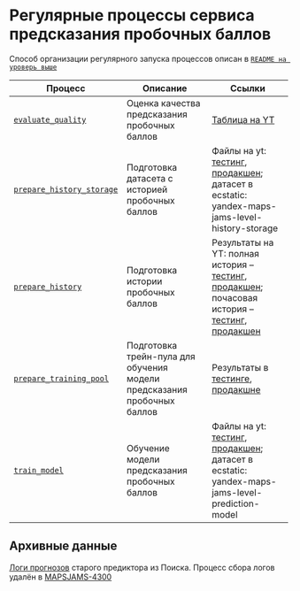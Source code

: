 Регулярные процессы сервиса предсказания пробочных баллов
===

Способ организации регулярного запуска процессов описан в [`README на уроверь выше`](../README.md)

| Процесс | Описание | Ссылки |
--- | --- | ---
[`evaluate_quality`](evaluate_quality) | Оценка качества предсказания пробочных баллов | [Таблица на YT](https://yt.yandex-team.ru/hahn/navigation?path=//home/maps/jams/production/jams-level-prediction/quality)
[`prepare_history_storage`](prepare_history_storage) | Подготовка датасета с историей пробочных баллов | Файлы на yt: [тестинг](https://yt.yandex-team.ru/hahn/navigation?path=//home/maps/jams/testing/jams-level-prediction/history_storage), [продакшен](https://yt.yandex-team.ru/hahn/navigation?path=//home/maps/jams/production/jams-level-prediction/history_storage); датасет в ecstatic: yandex-maps-jams-level-history-storage
[`prepare_history`](prepare_history) | Подготовка истории пробочных баллов | Результаты на YT: полная история – [тестинг](https://yt.yandex-team.ru/hahn/navigation?path=//home/maps/jams/testing/jams-level-prediction/levels_month), [продакшен](https://yt.yandex-team.ru/hahn/navigation?path=//home/maps/jams/production/jams-level-prediction/levels_month); почасовая история – [тестинг](https://yt.yandex-team.ru/hahn/navigation?path=//home/maps/jams/testing/jams-level-prediction/levels_hourly_month), [продакшен](https://yt.yandex-team.ru/hahn/navigation?path=//home/maps/jams/production/jams-level-prediction/levels_hourly_month)
[`prepare_training_pool`](prepare_training_pool) | Подготовка трейн-пула для обучения модели предсказания пробочных баллов | Результаты в [тестинге](https://yt.yandex-team.ru/hahn/navigation?path=//home/maps/jams/testing/jams-level-prediction/training_pool_month), [продакшне](https://yt.yandex-team.ru/hahn/navigation?path=//home/maps/jams/production/jams-level-prediction/training_pool_month)
[`train_model`](train_model) | Обучение модели предсказания пробочных баллов | Файлы на yt: [тестинг](https://yt.yandex-team.ru/hahn/navigation?path=//home/maps/jams/testing/jams-level-prediction/models), [продакшен](https://yt.yandex-team.ru/hahn/navigation?path=//home/maps/jams/production/jams-level-prediction/models); датасет в ecstatic: yandex-maps-jams-level-prediction-model

## Архивные данные

[Логи прогнозов](https://yt.yandex-team.ru/hahn/navigation?path=//home/maps/jams/production/jams-level-prediction/production_log/log) старого предиктора из Поиска. Процесс сбора логов удалён в [MAPSJAMS-4300](https://st.yandex-team.ru/MAPSJAMS-4300)
